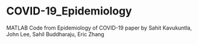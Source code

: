 # COVID-19_Epidemiology
MATLAB Code from Epidemiology of COVID-19 paper by Sahit Kavukuntla, John Lee, Sahil Buddharaju, Eric Zhang
